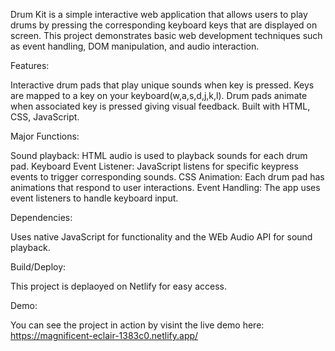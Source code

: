 Drum Kit is a simple interactive web application that allows users to play drums by pressing the corresponding keyboard keys that are displayed on screen.
This project demonstrates basic web development techniques such as event handling, DOM manipulation, and audio interaction.

Features:

Interactive drum pads that play unique sounds when key is pressed. Keys are mapped to a key on your keyboard(w,a,s,d,j,k,l).
Drum pads animate when associated key is pressed giving visual feedback.
Built with HTML, CSS, JavaScript.

Major Functions:

Sound playback: HTML audio is used to playback sounds for each drum pad.
Keyboard Event Listener: JavaScript listens for specific keypress events to trigger corresponding sounds.
CSS Animation: Each drum pad has animations that respond to user interactions.
Event Handling: The app uses event listeners to handle keyboard input.

Dependencies:

Uses native JavaScript for functionality and the WEb Audio API for sound playback.

Build/Deploy:

This project is deplaoyed on Netlify for easy access. 

Demo:

You can see the project in action by visint the live demo here:
https://magnificent-eclair-1383c0.netlify.app/
